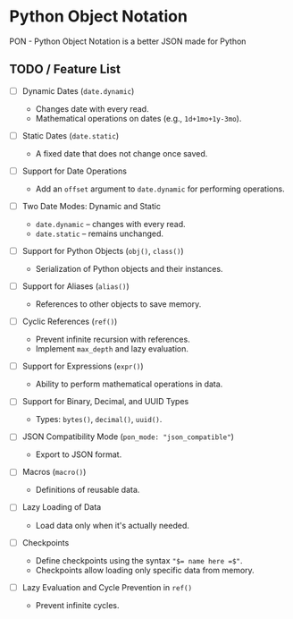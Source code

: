 # Python Object Notation

PON - Python Object Notation is a better JSON made for Python

## TODO / Feature List

- [ ] Dynamic Dates (`date.dynamic`)
  - Changes date with every read.
  - Mathematical operations on dates (e.g., `1d+1mo+1y-3mo`).
  
- [ ] Static Dates (`date.static`)
  - A fixed date that does not change once saved.

- [ ] Support for Date Operations
  - Add an `offset` argument to `date.dynamic` for performing operations.

- [ ] Two Date Modes: Dynamic and Static
  - `date.dynamic` – changes with every read.
  - `date.static` – remains unchanged.

- [ ] Support for Python Objects (`obj()`, `class()`)
  - Serialization of Python objects and their instances.

- [ ] Support for Aliases (`alias()`)
  - References to other objects to save memory.

- [ ] Cyclic References (`ref()`)
  - Prevent infinite recursion with references.
  - Implement `max_depth` and lazy evaluation.

- [ ] Support for Expressions (`expr()`)
  - Ability to perform mathematical operations in data.

- [ ] Support for Binary, Decimal, and UUID Types
  - Types: `bytes()`, `decimal()`, `uuid()`.

- [ ] JSON Compatibility Mode (`pon_mode: "json_compatible"`)
  - Export to JSON format.

- [ ] Macros (`macro()`)
  - Definitions of reusable data.

- [ ] Lazy Loading of Data
  - Load data only when it's actually needed.

- [ ] Checkpoints
  - Define checkpoints using the syntax `"$= name here =$"`.
  - Checkpoints allow loading only specific data from memory.

- [ ] Lazy Evaluation and Cycle Prevention in `ref()`
  - Prevent infinite cycles.
